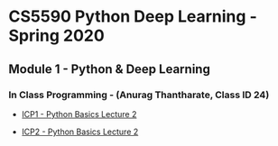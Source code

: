 # CS5590 Python Deep Learning - Spring 2020

## Module 1 - Python & Deep Learning

### In Class Programming - (Anurag Thantharate, Class ID 24)


* [ICP1 - Python Basics Lecture 2](https://github.com/adtmv7/CS5590-490-Python-Deep-Learning/tree/master/ICP1) 

* [ICP2 - Python Basics Lecture 2](https://github.com/adtmv7/CS5590-490-Python-Deep-Learning/tree/master/ICP2) 
